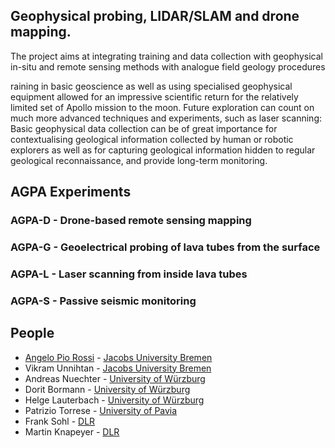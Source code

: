 ## Geophysical probing, LIDAR/SLAM and drone mapping. 

The project aims at integrating training and data collection with geophysical in-situ and remote sensing methods with analogue field geology procedures

raining in basic geoscience as well as using specialised geophysical equipment allowed for an impressive scientific return for the relatively limited set of Apollo mission to the moon. Future exploration can count on much more advanced techniques and experiments, such as laser scanning: Basic geophysical data collection can be of great importance for contextualising geological information collected by human or robotic explorers as well as for capturing geological information hidden to regular geological reconnaissance, and provide long-term monitoring.

## AGPA Experiments

### AGPA-D - Drone-based remote sensing mapping

### AGPA-G - Geoelectrical probing of lava tubes from the surface

### AGPA-L - Laser scanning from inside lava tubes

### AGPA-S - Passive seismic monitoring

## People

* [Angelo Pio Rossi](http://aprossi.eu/) - [Jacobs University Bremen](https://www.jacobs-university.de)
* Vikram Unnihtan - [Jacobs University Bremen](https://www.jacobs-university.de)
* Andreas Nuechter - [University of Würzburg](http://www.uni-wuerzburg.de)
* Dorit Bormann  - [University of Würzburg](http://www.uni-wuerzburg.de)
* Helge Lauterbach - [University of Würzburg](http://www.uni-wuerzburg.de)
* Patrizio Torrese - [University of Pavia](http://www.unipv.eu)
* Frank Sohl - [DLR](http://www.dlr.de) 
* Martin Knapeyer - [DLR](http://www.dlr.de) 
